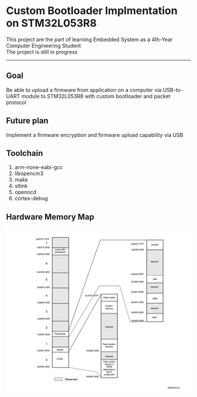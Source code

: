 # Custom Bootloader Implmentation on STM32L053R8

This project are the part of learning Embedded System as a 4th-Year Computer Engineering Student <br>
The project is still in progress

---

## Goal
Be able to upload a firmware from application on a computer via USB-to-UART module to STM32L053R8 with custom bootloader and packet protocol

## Future plan
Implement a firmware encryption and firmware upload capability via USB

## Toolchain
1. arm-none-eabi-gcc
2. libopencm3
3. make
4. stlink
5. openocd
6. cortex-debug

## Hardware Memory Map
![STM32L053R8_Overview_Hardware_Memory_Map](pics/STM32L053R8_Overview_Hardware_Memory_Map.png)
